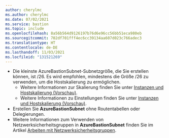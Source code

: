 ```yaml
---
author: cherylmc
ms.author: cherylmc
ms.date: 07/02/2021
ms.service: bastion
ms.topic: include
ms.openlocfilehash: 8a56b564d9126197b76d6e96cc56bb51eca980eb
ms.sourcegitcommit: 702df701fff4ec6cc39134aa607d023c766adec3
ms.translationtype: HT
ms.contentlocale: de-DE
ms.lasthandoff: 11/03/2021
ms.locfileid: "131521269"
---
```

* Die kleinste AzureBastionSubnet-Subnetzgröße, die Sie erstellen können, ist /26. Es wird empfohlen, mindestens die Größe /26 zu verwenden, um die Hostskalierung zu ermöglichen. 
   * Weitere Informationen zur Skalierung finden Sie unter [Instanzen und Hostskalierung (Vorschau)](../articles/bastion/configuration-settings.md#instance).
   * Weitere Informationen zu Einstellungen finden Sie unter [Instanzen und Hostskalierung (Vorschau)](../articles/bastion/configuration-settings.md#instance).
* Erstellen Sie **AzureBastionSubnet** ohne Routentabellen oder Delegierungen. 
* Weitere Informationen zum Verwenden von Netzwerksicherheitsgruppen in **AzureBastionSubnet** finden Sie im Artikel [Arbeiten mit Netzwerksicherheitsgruppen](../articles/bastion/bastion-nsg.md).
